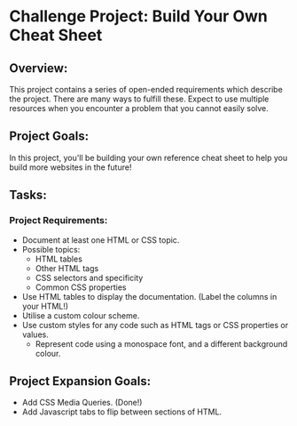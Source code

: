 # Challenge Project: Build Your Own Cheat Sheet

## Overview:

This project contains a series of open-ended requirements which describe the project. There are many ways to fulfill these. Expect to use multiple resources when you encounter a problem that you cannot easily solve.

## Project Goals:

In this project, you'll be building your own reference cheat sheet to help you build more websites in the future!

## Tasks:

### Project Requirements:

- Document at least one HTML or CSS topic.
- Possible topics:
  - HTML tables
  - Other HTML tags
  - CSS selectors and specificity
  - Common CSS properties
- Use HTML tables to display the documentation. (Label the columns in your HTML!)
- Utilise a custom colour scheme.
- Use custom styles for any code such as HTML tags or CSS properties or values.
  - Represent code using a monospace font, and a different background colour.


## Project Expansion Goals:

- Add CSS Media Queries. (Done!)
- Add Javascript tabs to flip between sections of HTML.
